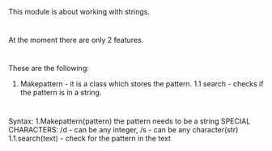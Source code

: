 This module is about working with strings.
#
At the moment there are only 2 features.
#
These are the following:
1. Makepattern - it is a class which stores the pattern.
1.1 search - checks if the pattern is in a string.
#
Syntax:
1.Makepattern(pattern) the pattern needs to be a string SPECIAL CHARACTERS: /d - can be any integer, /s - can be any character(str)
1.1.search(text) - check for the pattern in the text
